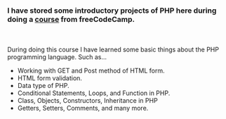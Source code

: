 ### I have stored some introductory projects of PHP here during doing a [course](https://youtu.be/OK_JCtrrv-c) from freeCodeCamp.
<br><br>
During doing this course I have learned some basic things about the PHP programming language. Such as...
* Working with GET and Post method of HTML form.
* HTML form validation.
* Data type of PHP.
* Conditional Statements, Loops, and Function in PHP.
* Class, Objects, Constructors, Inheritance in PHP
* Getters, Setters, Comments, and many more.